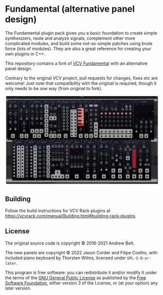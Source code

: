 # Fundamental (alternative panel design)

The Fundamental plugin pack gives you a basic foundation to create simple synthesizers,
route and analyze signals, complement other more complicated modules,
and build some not-so-simple patches using brute force (lots of modules).
They are also a great reference for creating your own plugins in C++.

This repository contains a fork of [VCV Fundamental](https://github.com/VCVRack/Fundamental) with an alternative panel design.

Contrary to the original VCV project, pull requests for changes, fixes etc are welcome!
Just note that compatibility with the original is required, though it only needs to be one way (from original to fork).

![screenshot](Screenshot.png "Screenshot")

## Building

Follow the build instructions for VCV Rack plugins at https://vcvrack.com/manual/Building.html#building-rack-plugins.

## License

The original source code is copyright © 2016-2021 Andrew Belt.

The new panels are copyright © 2022 Jason Corder and Filipe Coelho, with included piano keyboard by Thorsten Wilms, licensed under `GPL-3.0-or-later`.

This program is free software: you can redistribute it and/or modify it under the terms of the [GNU General Public License](https://www.gnu.org/licenses/gpl-3.0.en.html) as published by the [Free Software Foundation](https://www.fsf.org/), either version 3 of the License, or (at your option) any later version.
